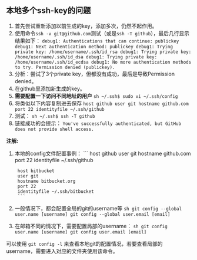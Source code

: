 ## 本地多个ssh-key的问题

1. 首先尝试重新添加以前生成的key，添加多次，仍然不起作用。
2. 使用命令`ssh -v git@github.com`测试（或是`ssh -T github`），最后几行显示结果如下：
        ```
        debug1: Authentications that can continue: publickey
        debug1: Next authentication method: publickey
        debug1: Trying private key: /home/username/.ssh/id_rsa
        debug1: Trying private key: /home/username/.ssh/id_dsa
        debug1: Trying private key: /home/username/.ssh/id_ecdsa
        debug1: No more authentication methods to try.
        Permission denied (publickey).
        ```
3. 分析：尝试了3个private key，但都没有成功，最后是导致Permission denied。
4. 在github里添加新生成的key。
5. __需要配置一下访问不同地址的用户__
        ```sh
        ~/.ssh$ sudo vi ~/.ssh/config
        ```
6. 将类似以下内容复制进去保存
        ```
        host github
        user git
        hostname github.com
        port 22
        identityfile ~/.ssh/github
        ```
7. 测试：
        ```sh
        ~/.ssh$ ssh -T github
        ```
8. 链接成功的会提示：
        ```
        You've successfully authenticated, but GitHub does not provide shell access.
        ```

__注解:__

1. 本地的config文件配置事例：
        ```
        host github
        user git
        hostname github.com
        port 22
        identityfile ~/.ssh/github

        host bitbucket
        user git
        hostname bitbucket.org
        port 22
        identityfile ~/.ssh/bitbucket
        ```
2. 一般情况下，都会配置全局的git的username等
        ```sh
        git config --global user.name [username]
        git config --global user.email [email]
        ```
3. 在邮箱不同的情况下，需要配置局部的username：
        ```sh
        git config user.name [username]
        git config user.email [email]
        ```

可以使用 `git config -l` 来查看本地git的配置情况，若要查看局部的username，需要进入对应的文件夹使用该命令。
